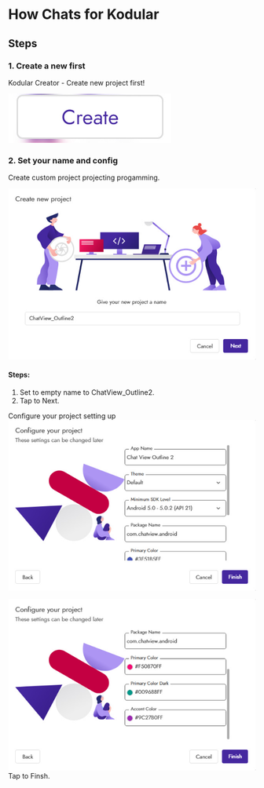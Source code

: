 # How Chats for Kodular
## Steps
### 1. Create a new first
Kodular Creator - Create new project first!

![1](images/bandicam%202022-12-15%2016-23-29-040.jpg)
### 2. Set your name and config
Create custom project projecting progamming.

![2](images/bandicam%202022-12-15%2016-30-53-711.jpg)
#### Steps:
1. Set to empty name to ChatView_Outline2.
2. Tap to Next.

Configure your project setting up
![3](images/bandicam%202022-12-15%2016-31-22-942.jpg)

![4](images/bandicam%202022-12-15%2016-31-40-813.jpg)
Tap to Finsh.